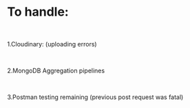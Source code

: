 <h1>To handle:</h1>
<br>
<p>1.Cloudinary: (<warn>uploading errors</warn>)</p>
<br>
<p>2.MongoDB Aggregation pipelines</p>
<br>
<p>3.Postman testing remaining (<warn>previous post request was fatal</warn>)</p>

